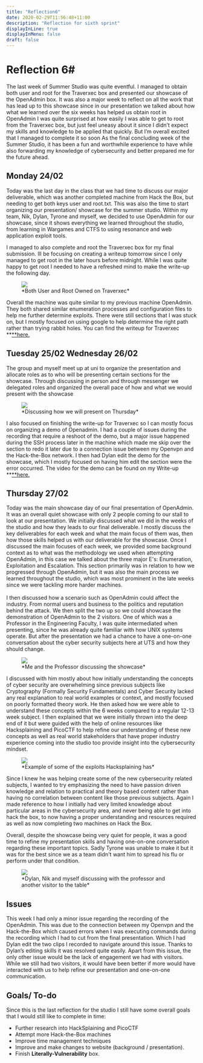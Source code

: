 ```yaml
---
title: "Reflection6"
date: 2020-02-29T11:56:48+11:00
description: "Reflection for sixth sprint"
displayInLine: true
displayInMenu: false
draft: false
---
```

# Reflection 6#
The last week of Summer Studio was quite eventful. I managed to obtain both user and root for the Traverxec box and presented our showcase of the OpenAdmin box. It was also a major week to reflect on all the work that has lead up to this showcase since in our presentation we talked about how what we learned over the six weeks has helped us obtain root in OpenAdmin
I was quite surprised at how easily I was able to get to root from the Traverxec box, but just feel uneasy about it since I didn’t expect my skills and knowledge to be applied that quickly. But I’m overall excited that I managed to complete it so soon
As the final concluding week of the Summer Studio, it has been a fun and worthwhile experience to have while also forwarding my knowledge of cybersecurity and better prepared me for the future ahead.

## Monday 24/02

Today was the last day in the class that we had time to discuss our major deliverable, which was another completed machine from Hack the Box, but needing to get both keys user and root.txt.
This was also the time to start organizing our presentation/ showcase for the summer studio.
Within my team, Nik, Dylan, Tyrone and myself, we decided to use OpenAdmin for our showcase, since it shows everything we learned throughout the studio, from learning in Wargames and CTFS to using resonance and web application exploit tools.

I managed to also complete and root the Traverxec box for my final submission. 
Ill be focusing on creating a writeup tomorrow since I only managed to get root in the later hours before midnight. 
While I was quite happy to get root I needed to have a refreshed mind to make the write-up the following day. 
<figure>
<img src="/img/Owned.png" >
<figcaption>
*Both User and Root Owned on Traverxec*
</figcaption>
</figure> 

Overall the machine was quite similar to my previous machine OpenAdmin. 
They both shared similar enumeration processes and configuration files to help me further determine exploits. 
There were still sections that I was stuck on, but I mostly focused on using google to help determine the right path rather than trying rabbit holes.
You can find the writeup for Traverxec **<a href="https://www.hdrummon.me/post/write-ups/traverxec-write-up/">**here.</a> 

## Tuesday 25/02  Wednesday 26/02

The group and myself meet up at uni to organize the presentation and allocate roles as to who will be presenting certain sections for the showcase. 
Through discussing in person and through messenger we delegated roles and organized the overall pace of how and what we would present with the showcase
<figure>
<img src="/img/Groupchat.png" >
<figcaption>
*Discussing how we will present on Thursday*
</figcaption>
</figure> 
I also focused on finishing the write-up for Traverxec so I can mostly focus on organizing a demo of Openadmin. 
I had a couple of issues during the recording that require a reshoot of the demo, but a major issue happened during the SSH process later in the machine which made me skip over the section to redo it later due to a connection issue between my Openvpn and the Hack-the-Box network. 
I then had Dylan edit the demo for the showcase, which I mostly focused on having him edit the section were the error occurred. 
The video for the demo can be found on my Write-up **<a href="https://www.hdrummon.me/post/write-ups/openadmin-write-up/">**here.</a> 

## Thursday 27/02

Today was the main showcase day of our final presentation of OpenAdmin. It was an overall quiet showcase with only 2 people coming to our stall to look at our presentation. 
We initially discussed what we did in the weeks of the studio and how they leads to our final deliverable. I mostly discuss the key deliverables for each week and what the main focus of them was, then how those skills helped us with our deliverable for the showcase.
Once I discussed the main focuses of each week, we provided some background context as to what was the methodology we used when attempting OpenAdmin, in this case we talked about the three major E's: Enumeration, Exploitation and Escalation.
This section primarily was in relation to how we progressed through OpenAdmin, but it was also the main process we learned throughout the studio, which was most prominent in the late weeks since we were tackling more harder machines.
<br>
<br>
I then discussed how a scenario such as OpenAdmin could affect the industry. From normal users and business to the politics and reputation behind the attack.
We then split the two up so we could showcase the demonstration of OpenAdmin to the 2 visitors. 
One of which was a Professor in the Engineering Faculty, I was quite intermediated when presenting, since he was already quite familiar with how UNIX systems operate. 
But after the presentation we had a chance to have a one-on-one conversation about the cyber security subjects here at UTS and how they should change.
<figure>
<img src="/img/DSC04276.jpg" >
<figcaption>
*Me and the Professor discussing the showcase*
</figcaption>
</figure> 
I discussed with him mostly about how initially understanding the concepts of cyber security are overwhelming since previous subjects like Cryptography (Formally Security Fundamentals) and Cyber Security lacked any real explanation to real world examples or context, and mostly focused on poorly formatted theory work. 
He then asked how we were able to understand these concepts within the 6 weeks compared to a regular 12-13 week subject. 
I then explained that we were initially thrown into the deep end of it but were guided with the help of online resources like Hacksplaining and PicoCTF to help refine our understanding of these new concepts as well as real world stakeholders that have proper industry experience coming into the studio too provide insight into the cybersecurity mindset. 
<figure>
<img src="/img/Hacksplaining.PNG" >
<figcaption>
*Example of some of the exploits Hacksplaining has*
</figcaption>
</figure> 
Since I knew he was helping create some of the new cybersecurity related subjects, I wanted to try emphasizing the need to have passion driven knowledge and relation to practical and theory based content rather than having no correlation between content like those previous subjects. 
Again I made reference to how I initially had very limited knowledge about particular areas in the cybersecurity area, and never being able to get into hack the box, to now having a proper understanding and resources required as well as now completing two machines on Hack the Box.

Overall, despite the showcase being very quiet for people, it was a good time to refine my presentation skills and having one-on-one conversation regarding these important topics. 
Sadly Tyrone was unable to make it but it was for the best since we as a team didn't want him to spread his flu or perform under that condition.
<figure>
<img src="/img/DSC04273.jpg" >
<figcaption>
*Dylan, Nik and myself discussing with the professor and another visitor to the table*
</figcaption>
</figure>

## Issues
This week I had only a minor issue regarding the recording of the OpenAdmin. This was due to the connection between my Openvpn and the Hack-the-Box which caused errors when I was executing commands during the recording which I had to cut from the final presentation.
Which I had Dylan edit the two clips I recorded to navigate around this issue. Thanks to Dylan’s editing skills it was resolved quite easily. Apart from this issue, the only other issue would be the lack of engagement we had with visitors. While we still had two visitors, it would have been better if more would have interacted with us to help refine our presentation and one-on-one communication.

## Goals/ To-do
Since this is the last reflection for the studio I still have some overall goals that I would still like to complete in time:
- Further research into HackSplaining and PicoCTF
- Attempt more Hack-the-Box machines
- Improve time management techniques
- Improve and make changes to website (background / presentation).
- Finish **Literally-Vulnerability** box.


